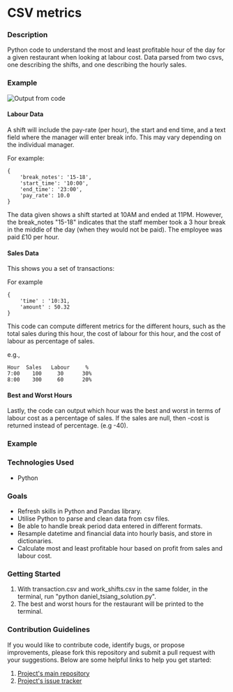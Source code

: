 # CSV metrics

### Description
Python code to understand the most and least profitable hour of the day for a given restaurant when looking at labour cost. Data parsed from two csvs, one describing the shifts, and one describing the hourly sales.

### Example
![Output from code](https://user-images.githubusercontent.com/74436899/106059508-b5953380-60ea-11eb-8c07-8c76ca274b14.PNG "Output from code")

#### Labour Data
A shift will include the pay-rate (per hour), the start and end time, and a text field where the manager will enter break info. This may vary depending on the individual manager.

For example:
```
{
    'break_notes': '15-18',
    'start_time': '10:00',
    'end_time': '23:00',
    'pay_rate': 10.0
}
```

The data given shows a shift started at 10AM and ended at 11PM. However, the break_notes "15-18" indicates that the staff member took a 3 hour break in the middle of the day (when they would not be paid). The employee was paid £10 per hour.

#### Sales Data
This shows you a set of transactions:

For example
```
{
    'time' : '10:31,
    'amount' : 50.32
}
```

This code can compute different metrics for the different hours,
such as the total sales during this hour, the cost of labour for this hour, and
the cost of labour as percentage of sales.

e.g.,
```
Hour  Sales	  Labour     %
7:00	100	    30	    30%
8:00	300	    60	    20%
```

#### Best and Worst Hours
Lastly, the code can output which hour was the best and worst in terms of labour cost as a percentage of sales. If the sales are null, then -cost is returned instead of percentage. (e.g -40).

### Example

### Technologies Used
* Python

### Goals
* Refresh skills in Python and Pandas library.
* Utilise Python to parse and clean data from csv files.
* Be able to handle break period data entered in different formats.
* Resample datetime and financial data into hourly basis, and store in dictionaries.
* Calculate most and least profitable hour based on profit from sales and labour cost.

### Getting Started
1. With transaction.csv and work_shifts.csv in the same folder, in the terminal, run "python daniel_tsiang_solution.py".
2. The best and worst hours for the restaurant will be printed to the terminal.

### Contribution Guidelines
If you would like to contribute code, identify bugs, or propose improvements, please fork this repository and submit a pull request with your suggestions. Below are some helpful links to help you get started:
1. [Project's main repository](https://github.com/DanielTsiang/CSV-metrics-Python)
2. [Project's issue tracker](https://github.com/DanielTsiang/CSV-metrics-Python/issues)
